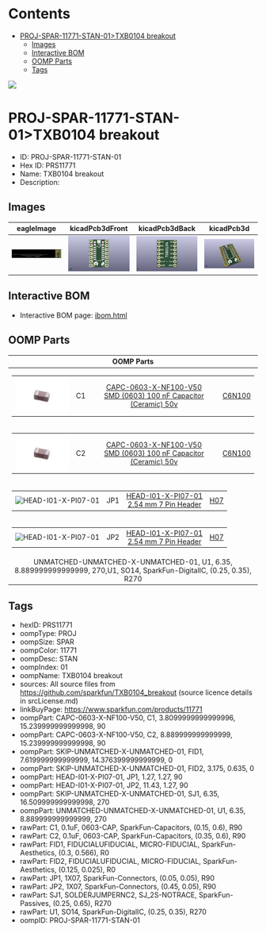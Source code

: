 



Contents
========

* [PROJ-SPAR-11771-STAN-01>TXB0104 breakout](#proj-spar-11771-stan-01txb0104-breakout)
	* [Images](#images)
	* [Interactive BOM](#interactive-bom)
	* [OOMP Parts](#oomp-parts)
	* [Tags](#tags)
  
![][im]
# PROJ-SPAR-11771-STAN-01>TXB0104 breakout

- ID: PROJ-SPAR-11771-STAN-01
- Hex ID: PRS11771
- Name: TXB0104 breakout
- Description: 

## Images
  
  

|eagleImage|kicadPcb3dFront|kicadPcb3dBack|kicadPcb3d|
| :---: | :---: | :---: | :---: |
|[![eagleImage](eagleImage_140.png)](eagleImage_600.png)|[![kicadPcb3dFront](kicadPcb3dFront_140.png)](kicadPcb3dFront_600.png)|[![kicadPcb3dBack](kicadPcb3dBack_140.png)](kicadPcb3dBack_600.png)|[![kicadPcb3d](kicadPcb3d_140.png)](kicadPcb3d_600.png)|

## Interactive BOM

- Interactive BOM page: [ibom.html](kicad/bom/ibom.html)

## OOMP Parts
  

|OOMP Parts|
| :---: |
|<table><tr><td>![CAPC-0603-X-NF100-V50](https://raw.githubusercontent.com/oomlout/oomlout_OOMP_parts/main/CAPC-0603-X-NF100-V50/image_140.jpg)</td><td> C1</td><td>[CAPC-0603-X-NF100-V50<br>SMD (0603) 100 nF Capacitor (Ceramic) 50v](https://github.com/oomlout/oomlout_OOMP_parts/tree/main/CAPC-0603-X-NF100-V50/)</td><td>[C6N100](https://github.com/oomlout/oomlout_OOMP_parts/tree/main/CAPC-0603-X-NF100-V50/)</td></tr></table>|
|<table><tr><td>![CAPC-0603-X-NF100-V50](https://raw.githubusercontent.com/oomlout/oomlout_OOMP_parts/main/CAPC-0603-X-NF100-V50/image_140.jpg)</td><td> C2</td><td>[CAPC-0603-X-NF100-V50<br>SMD (0603) 100 nF Capacitor (Ceramic) 50v](https://github.com/oomlout/oomlout_OOMP_parts/tree/main/CAPC-0603-X-NF100-V50/)</td><td>[C6N100](https://github.com/oomlout/oomlout_OOMP_parts/tree/main/CAPC-0603-X-NF100-V50/)</td></tr></table>|
|<table><tr><td>![HEAD-I01-X-PI07-01](https://raw.githubusercontent.com/oomlout/oomlout_OOMP_parts/main/HEAD-I01-X-PI07-01/image_140.jpg)</td><td> JP1</td><td>[HEAD-I01-X-PI07-01<br>2.54 mm 7 Pin Header](https://github.com/oomlout/oomlout_OOMP_parts/tree/main/HEAD-I01-X-PI07-01/)</td><td>[H07](https://github.com/oomlout/oomlout_OOMP_parts/tree/main/HEAD-I01-X-PI07-01/)</td></tr></table>|
|<table><tr><td>![HEAD-I01-X-PI07-01](https://raw.githubusercontent.com/oomlout/oomlout_OOMP_parts/main/HEAD-I01-X-PI07-01/image_140.jpg)</td><td> JP2</td><td>[HEAD-I01-X-PI07-01<br>2.54 mm 7 Pin Header](https://github.com/oomlout/oomlout_OOMP_parts/tree/main/HEAD-I01-X-PI07-01/)</td><td>[H07](https://github.com/oomlout/oomlout_OOMP_parts/tree/main/HEAD-I01-X-PI07-01/)</td></tr></table>|
|UNMATCHED-UNMATCHED-X-UNMATCHED-01, U1, 6.35, 8.889999999999999, 270,U1, SO14, SparkFun-DigitalIC, (0.25, 0.35), R270|

## Tags

- hexID: PRS11771
- oompType: PROJ
- oompSize: SPAR
- oompColor: 11771
- oompDesc: STAN
- oompIndex: 01
- oompName: TXB0104 breakout
- sources: All source files from https://github.com/sparkfun/TXB0104_breakout (source licence details in srcLicense.md)
- linkBuyPage: https://www.sparkfun.com/products/11771
- oompPart: CAPC-0603-X-NF100-V50, C1, 3.8099999999999996, 15.239999999999998, 90
- oompPart: CAPC-0603-X-NF100-V50, C2, 8.889999999999999, 15.239999999999998, 90
- oompPart: SKIP-UNMATCHED-X-UNMATCHED-01, FID1, 7.619999999999999, 14.376399999999999, 0
- oompPart: SKIP-UNMATCHED-X-UNMATCHED-01, FID2, 3.175, 0.635, 0
- oompPart: HEAD-I01-X-PI07-01, JP1, 1.27, 1.27, 90
- oompPart: HEAD-I01-X-PI07-01, JP2, 11.43, 1.27, 90
- oompPart: SKIP-UNMATCHED-X-UNMATCHED-01, SJ1, 6.35, 16.509999999999998, 270
- oompPart: UNMATCHED-UNMATCHED-X-UNMATCHED-01, U1, 6.35, 8.889999999999999, 270
- rawPart: C1, 0.1uF, 0603-CAP, SparkFun-Capacitors, (0.15, 0.6), R90
- rawPart: C2, 0.1uF, 0603-CAP, SparkFun-Capacitors, (0.35, 0.6), R90
- rawPart: FID1, FIDUCIALUFIDUCIAL, MICRO-FIDUCIAL, SparkFun-Aesthetics, (0.3, 0.566), R0
- rawPart: FID2, FIDUCIALUFIDUCIAL, MICRO-FIDUCIAL, SparkFun-Aesthetics, (0.125, 0.025), R0
- rawPart: JP1, 1X07, SparkFun-Connectors, (0.05, 0.05), R90
- rawPart: JP2, 1X07, SparkFun-Connectors, (0.45, 0.05), R90
- rawPart: SJ1, SOLDERJUMPERNC2, SJ_2S-NOTRACE, SparkFun-Passives, (0.25, 0.65), R270
- rawPart: U1, SO14, SparkFun-DigitalIC, (0.25, 0.35), R270
- oompID: PROJ-SPAR-11771-STAN-01



[im]: kicadPcb3d_450.png

